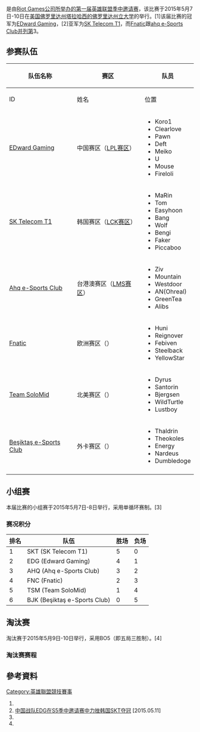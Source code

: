 是由[Riot Games公司所举办的第一届](../Page/Riot_Games.md "wikilink")[英雄联盟季中邀请赛](../Page/英雄联盟季中邀请赛.md "wikilink")，该比赛于2015年5月7日-10日在[美国](../Page/美国.md "wikilink")[佛罗里达州](../Page/佛罗里达州.md "wikilink")[塔拉哈西的](https://zh.wikipedia.org/wiki/塔拉哈西 "wikilink")[佛罗里达州立大学](../Page/佛罗里达州立大学.md "wikilink")的举行。\[1\]该届比赛的冠军为[EDward Gaming](https://zh.wikipedia.org/wiki/EDward_Gaming "wikilink")，\[2\]亚军为[SK Telecom T1](../Page/SK_Telecom_T1.md "wikilink")，而[Fnatic](../Page/Fnatic.md "wikilink")跟[ahq e-Sports Club并列第](https://zh.wikipedia.org/wiki/ahq_e-Sports_Club "wikilink")3。

## 参赛队伍

<table>
<thead>
<tr class="header">
<th><p>队伍名称</p></th>
<th><p>赛区</p></th>
<th><p>队员</p></th>
</tr>
</thead>
<tbody>
<tr class="odd">
<td><p>ID</p></td>
<td><p>姓名</p></td>
<td><p>位置</p></td>
</tr>
<tr class="even">
<td><p><a href="https://zh.wikipedia.org/wiki/EDward_Gaming" title="wikilink">EDward Gaming</a></p></td>
<td><p>中国赛区（<a href="../Page/英雄联盟职业联赛.md" title="wikilink">LPL赛区</a>）</p></td>
<td><ul>
<li>Koro1</li>
<li>Clearlove</li>
<li>Pawn</li>
<li>Deft</li>
<li>Meiko</li>
<li>U</li>
<li>Mouse</li>
<li>Fireloli</li>
</ul></td>
</tr>
<tr class="odd">
<td><p><a href="../Page/SK_Telecom_T1.md" title="wikilink">SK Telecom T1</a></p></td>
<td><p>韩国赛区（<a href="../Page/英雄联盟韩国冠军联赛.md" title="wikilink">LCK赛区</a>）</p></td>
<td><ul>
<li>MaRin</li>
<li>Tom</li>
<li>Easyhoon</li>
<li>Bang</li>
<li>Wolf</li>
<li>Bengi</li>
<li>Faker</li>
<li>Piccaboo</li>
</ul></td>
</tr>
<tr class="even">
<td><p><a href="https://zh.wikipedia.org/wiki/Ahq_e-Sports_Club" title="wikilink">Ahq e-Sports Club</a></p></td>
<td><p>台港澳赛区（<a href="https://zh.wikipedia.org/wiki/LMS职业联赛" title="wikilink">LMS赛区</a>）</p></td>
<td><ul>
<li>Ziv</li>
<li>Mountain</li>
<li>Westdoor</li>
<li>AN(Ohreal)</li>
<li>GreenTea</li>
<li>Alibs</li>
</ul></td>
</tr>
<tr class="odd">
<td><p><a href="../Page/Fnatic.md" title="wikilink">Fnatic</a></p></td>
<td><p>欧洲赛区（）</p></td>
<td><ul>
<li>Huni</li>
<li>Reignover</li>
<li>Febiven</li>
<li>Steelback</li>
<li>YellowStar</li>
</ul></td>
</tr>
<tr class="even">
<td><p><a href="../Page/Team_SoloMid.md" title="wikilink">Team SoloMid</a></p></td>
<td><p>北美赛区（）</p></td>
<td><ul>
<li>Dyrus</li>
<li>Santorin</li>
<li>Bjergsen</li>
<li>WildTurtle</li>
<li>Lustboy</li>
</ul></td>
</tr>
<tr class="odd">
<td><p><a href="https://zh.wikipedia.org/wiki/Beşiktaş_e-Sports_Club" title="wikilink">Beşiktaş e-Sports Club</a></p></td>
<td><p>外卡赛区（）</p></td>
<td><ul>
<li>Thaldrin</li>
<li>Theokoles</li>
<li>Energy</li>
<li>Nardeus</li>
<li>Dumbledoge</li>
</ul></td>
</tr>
<tr class="even">
<td></td>
<td></td>
<td></td>
</tr>
</tbody>
</table>

## 小组赛

本届比赛的小组赛于2015年5月7日-8日举行，采用单循环赛制。\[3\]

### 赛况积分

| 排名 | 队伍                           | 胜场 | 负场 |
| -- | ---------------------------- | -- | -- |
| 1  | SKT (SK Telecom T1)          | 5  | 0  |
| 2  | EDG (Edward Gaming)          | 4  | 1  |
| 3  | AHQ (Ahq e-Sports Club)      | 3  | 2  |
| 4  | FNC (Fnatic)                 | 2  | 3  |
| 5  | TSM (Team SoloMid)           | 1  | 4  |
| 6  | BJK (Beşiktaş e-Sports Club) | 0  | 5  |

## 淘汰赛

淘汰赛于2015年5月9日-10日举行，采用BO5（即五局三胜制）。\[4\]

### 淘汰赛赛程

## 參考資料

[Category:英雄聯盟競技賽事](https://zh.wikipedia.org/wiki/Category:英雄聯盟競技賽事 "wikilink")

1.
2.  [中国战队EDG在S5季中邀请赛中力挫韩国SKT夺冠](http://www.donews.com/201505/2890291.shtm) \[2015.05.11\]
3.
4.